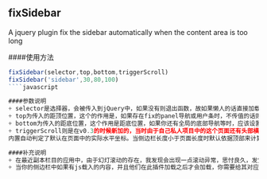 ## fixSidebar
A jquery plugin fix the sidebar automatically when the content area is too long

####使用方法
````javascript
fixSidebar(selector,top,bottom,triggerScroll)
fixSidebar('sidebar',30,80,100)
````javascript

####参数说明
+ selector是选择器，会被传入到jQuery中，如果没有则退出函数，故如果懒人的话直接加载在全局JS文件中即可。
+ top为传入的距顶位置，这个的作用是，如果存在fix的panel导航或用户条时，不传值的话则为0。
+ bottom为传入的距底位置，这个作用是距底位置，如果你还有全局的底部导航等时，应该设置此值，可以稍微比底栏高度再大一点点保留间距感，不传值的话则为0。
+ triggerScroll则是在v0.3的时候新加的，当时由于自己私人项目中的这个页面还有头部横幅，于是如果必要的话，你还可以设置，触发fix时的值，比如这个页面则在250以后开始触发。
内置自动判定了默认在页面中的实际水平坐标。当侧边栏长度小于页面长度时默认依据顶部来计算位置，当侧边栏长度大于页面时才依旧底部来计算位置。

####补充说明
+ 在最近副本栏目的应用中，由于幻灯滚动的存在，我发现会出现一点滚动异常，思忖良久，发觉是受幻灯overflow的BFC管理而导致的，最终的解决方法是给传入的selector设置overflow:hidden，必须由它自己管理约束自己。此项已自动在v0.4中加入在函数中了，无需再额外css设置。
+ 当你的侧边栏中如果有js载入的内容，并且他们在此插件加载之后才会加载，你需要给其对应元素设置一个min-height以免计算错误（v0.4）
 
